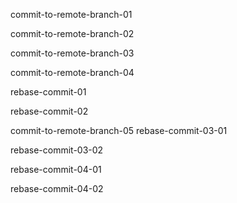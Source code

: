 commit-to-remote-branch-01

commit-to-remote-branch-02

commit-to-remote-branch-03

commit-to-remote-branch-04

rebase-commit-01

rebase-commit-02

commit-to-remote-branch-05
rebase-commit-03-01

rebase-commit-03-02

rebase-commit-04-01

rebase-commit-04-02
